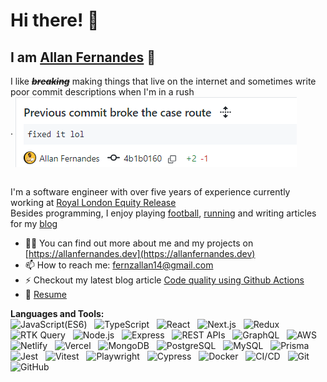 # Hi there! 👋
<h2>I am <a href="https://www.allanfernandes.dev">Allan Fernandes</a> 🦝</h2>
I like <strong><em><del>breaking</del></em></strong> making things that live on the internet and sometimes write poor commit descriptions when I'm in a rush<br />. 

<img align="center" src="https://github.com/allanmosesfernandes/allanmosesfernandes/blob/master/image.png">  

<br />I'm a software engineer with over five years of experience currently working at [Royal London Equity Release](https://equityrelease.royallondon.com/)</br>
Besides programming, I enjoy playing [football](https://www.allanfernandes.dev/tekkers), [running](https://www.strava.com/athletes/112155710) and writing articles for my [blog](https://www.allanfernandes.dev/blog)

- 👨‍💻 You can find out more about me and my projects on [https://allanfernandes.dev](https://allanfernandes.dev)<br />
- 📫 How to reach me: fernzallan14@gmail.com
- ⚡ Checkout my latest blog article [Code quality using Github Actions](https://www.allanfernandes.dev/blog/enforcing-code-quality-using-github-actions)
- 📝 [Resume](https://www.allanfernandes.dev/Resume_Allan_Fernandes_.pdf)

**Languages and Tools:**<br />
![JavaScript(ES6)](https://img.shields.io/badge/-JavaScript-black?logo=javascript&style=social)&nbsp;&nbsp;
![TypeScript](https://img.shields.io/badge/-TypeScript-black?logo=typescript&style=social)&nbsp;&nbsp;
![React](https://img.shields.io/badge/-React-black?logo=react&style=social)&nbsp;&nbsp;
![Next.js](https://img.shields.io/badge/-Next.js-black?logo=nextdotjs&style=social)&nbsp;&nbsp;
![Redux](https://img.shields.io/badge/-Redux-black?logo=redux&style=social)&nbsp;&nbsp;
![RTK Query](https://img.shields.io/badge/-RTKQuery-black?logo=redux&style=social)&nbsp;&nbsp;
![Node.js](https://img.shields.io/badge/-Node.js-black?logo=nodedotjs&style=social)&nbsp;&nbsp;
![Express](https://img.shields.io/badge/-Express-black?logo=express&style=social)&nbsp;&nbsp;
![REST APIs](https://img.shields.io/badge/-RESTfulAPIs-black?logo=fastapi&style=social)&nbsp;&nbsp;
![GraphQL](https://img.shields.io/badge/-GraphQL-black?logo=graphql&style=social)&nbsp;&nbsp;
![AWS](https://img.shields.io/badge/-AWS-black?logo=amazonaws&style=social)&nbsp;&nbsp;
![Netlify](https://img.shields.io/badge/-Netlify-black?logo=netlify&style=social)&nbsp;&nbsp;
![Vercel](https://img.shields.io/badge/-Vercel-black?logo=vercel&style=social)&nbsp;&nbsp;
![MongoDB](https://img.shields.io/badge/-MongoDB-black?logo=mongodb&style=social)&nbsp;&nbsp;
![PostgreSQL](https://img.shields.io/badge/-PostgreSQL-black?logo=postgresql&style=social)&nbsp;&nbsp;
![MySQL](https://img.shields.io/badge/-MySQL-black?logo=mysql&style=social)&nbsp;&nbsp;
![Prisma](https://img.shields.io/badge/-Prisma-black?logo=prisma&style=social)&nbsp;&nbsp;
![Jest](https://img.shields.io/badge/-Jest-black?logo=jest&style=social)&nbsp;&nbsp;
![Vitest](https://img.shields.io/badge/-Vitest-black?logo=vitest&style=social)&nbsp;&nbsp;
![Playwright](https://img.shields.io/badge/-Playwright-black?logo=playwright&style=social)&nbsp;&nbsp;
![Cypress](https://img.shields.io/badge/-Cypress-black?logo=cypress&style=social)&nbsp;&nbsp;
![Docker](https://img.shields.io/badge/-Docker-black?logo=docker&style=social)&nbsp;&nbsp;
![CI/CD](https://img.shields.io/badge/-CI/CD-black?logo=githubactions&style=social)&nbsp;&nbsp;
![Git](https://img.shields.io/badge/-Git-black?logo=git&style=social)&nbsp;&nbsp;
![GitHub](https://img.shields.io/badge/-GitHub-black?logo=github&style=social)&nbsp;&nbsp;
